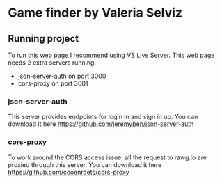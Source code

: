 # Game finder by Valeria Selviz

## Running project

To run this web page I recommend using VS Live Server.
This web page needs 2 extra servers running: 
 - json-server-auth on port 3000
 - cors-proxy on port 3001

### json-server-auth

This server provides endpoints for login in and sign in up.
You can download it here https://github.com/jeremyben/json-server-auth

### cors-proxy

To work around the CORS access issue, all the request to rawg.io are proxied through this server.
You can download it here https://github.com/ccoenraets/cors-proxy